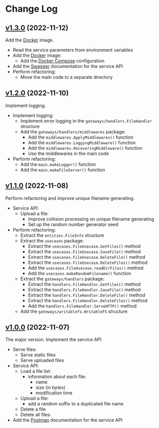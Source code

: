# Change Log

## [v1.3.0](https://github.com/thewizardplusplus/go-upload-progress-backend/tree/v1.3.0) (2022-11-12)

Add the [Docker](https://www.docker.com/) image.

- Read the service parameters from environment variables
- Add the [Docker](https://www.docker.com/) image:
  - Add the [Docker Compose](https://docs.docker.com/compose/) configuration
- Add the [Swagger](http://swagger.io/) documentation for the service API
- Perform refactoring:
  - Move the main code to a separate directory

## [v1.2.0](https://github.com/thewizardplusplus/go-upload-progress-backend/tree/v1.2.0) (2022-11-10)

Implement logging.

- Implement logging:
  - Implement error logging in the `gateways/handlers.FileHandler` structure
  - Add the `gateways/handlers/middlewares` package:
    - Add the `middlewares.ApplyMiddlewares()` function
    - Add the `middlewares.LoggingMiddleware()` function
    - Add the `middlewares.RecoveringMiddleware()` function
    - Use the middlewares in the main code
- Perform refactoring:
  - Add the `main.makeLogger()` function
  - Add the `main.makeFileServer()` function

## [v1.1.0](https://github.com/thewizardplusplus/go-upload-progress-backend/tree/v1.1.0) (2022-11-08)

Perform refactoring and improve unique filename generating.

- Service API:
  - Upload a file:
    - Improve collision processing on unique filename generating
    - Set up the random number generator seed
- Perform refactoring:
  - Extract the `entities.FileInfo` structure
  - Extract the `usecases` package:
    - Extract the `usecases.FileUsecase.GetFiles()` method
    - Extract the `usecases.FileUsecase.SaveFile()` method
    - Extract the `usecases.FileUsecase.DeleteFile()` method
    - Extract the `usecases.FileUsecase.DeleteFiles()` method
    - Add the `usecases.FileUsecase.readDirFiles()` method
    - Add the `usecases.makeRandomFilename()` function
  - Extract the `gateways/handlers` package:
    - Extract the `handlers.FileHandler.GetFiles()` method
    - Extract the `handlers.FileHandler.SaveFile()` method
    - Extract the `handlers.FileHandler.DeleteFile()` method
    - Extract the `handlers.FileHandler.DeleteFiles()` method
    - Add the `handlers.FileHandler.ServeHTTP()` method
  - Add the `gateways/writablefs.WritableFS` structure

## [v1.0.0](https://github.com/thewizardplusplus/go-upload-progress-backend/tree/v1.0.0) (2022-11-07)

The major version. Implement the service API.

- Serve files:
  - Serve static files
  - Serve uploaded files
- Service API:
  - Load a file list:
    - information about each file:
      - name
      - size (in bytes)
      - modification time
  - Upload a file:
    - add a random suffix to a duplicated file name
  - Delete a file
  - Delete all files
- Add the [Postman](https://www.postman.com/) documentation for the service API
